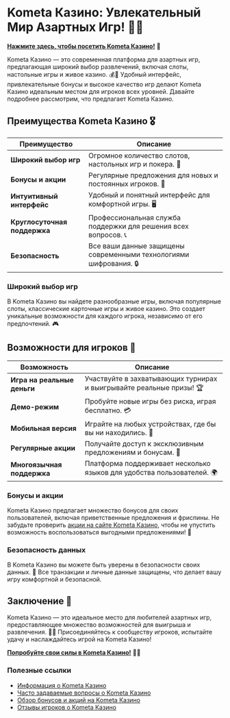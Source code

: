 # Kometa Казино: Увлекательный Мир Азартных Игр! 🎲✨

[**Нажмите здесь, чтобы посетить Kometa Казино!**](https://brandplay.link/8ZymQJV8) 🤑

Kometa Казино — это современная платформа для азартных игр, предлагающая широкий выбор развлечений, включая слоты, настольные игры и живое казино. 💰🎉 Удобный интерфейс, привлекательные бонусы и высокое качество игр делают Kometa Казино идеальным местом для игроков всех уровней. Давайте подробнее рассмотрим, что предлагает Kometa Казино.

## Преимущества Kometa Казино 🎖️

| Преимущество                     | Описание                                                |
|----------------------------------|--------------------------------------------------------|
| **Широкий выбор игр**            | Огромное количество слотов, настольных игр и покера. 🎰 |
| **Бонусы и акции**               | Регулярные предложения для новых и постоянных игроков. 🎁 |
| **Интуитивный интерфейс**        | Удобный и понятный интерфейс для комфортной игры. 🖥️   |
| **Круглосуточная поддержка**     | Профессиональная служба поддержки для решения всех вопросов. 📞 |
| **Безопасность**                 | Все ваши данные защищены современными технологиями шифрования. 🔒 |

### Широкий выбор игр

В Kometa Казино вы найдете разнообразные игры, включая популярные слоты, классические карточные игры и живое казино. Это создает уникальные возможности для каждого игрока, независимо от его предпочтений. 🎮

## Возможности для игроков 🎲

| Возможность                      | Описание                                                |
|----------------------------------|--------------------------------------------------------|
| **Игра на реальные деньги**      | Участвуйте в захватывающих турнирах и выигрывайте реальные призы! 🏆 |
| **Демо-режим**                  | Пробуйте новые игры без риска, играя бесплатно. 💳    |
| **Мобильная версия**             | Играйте на любых устройствах, где бы вы ни находились. 📱 |
| **Регулярные акции**             | Получайте доступ к эксклюзивным предложениям и бонусам. 🎉 |
| **Многоязычная поддержка**       | Платформа поддерживает несколько языков для удобства пользователей. 🌍 |

### Бонусы и акции

Kometa Казино предлагает множество бонусов для своих пользователей, включая приветственные предложения и фриспины. Не забудьте проверить [акции на сайте Kometa Казино](https://brandplay.link/8ZymQJV8), чтобы не упустить возможность воспользоваться выгодными предложениями! 🎊

### Безопасность данных

В Kometa Казино вы можете быть уверены в безопасности своих данных. 🔐 Все транзакции и личные данные защищены, что делает вашу игру комфортной и безопасной.

## Заключение 🎉

Kometa Казино — это идеальное место для любителей азартных игр, предоставляющее множество возможностей для выигрыша и развлечения. 🌟💸 Присоединяйтесь к сообществу игроков, испытайте удачу и наслаждайтесь игрой на Kometa Казино!

[**Попробуйте свои силы в Kometa Казино!**](https://brandplay.link/8ZymQJV8) 💪🎊

### Полезные ссылки
- [Информация о Kometa Казино](https://brandplay.link/8ZymQJV8)
- [Часто задаваемые вопросы о Kometa Казино](https://brandplay.link/8ZymQJV8)
- [Обзор бонусов и акций на Kometa Казино](https://brandplay.link/8ZymQJV8)
- [Отзывы игроков о Kometa Казино](https://brandplay.link/8ZymQJV8)
